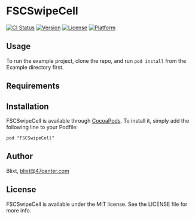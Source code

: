 # FSCSwipeCell

[![CI Status](http://img.shields.io/travis/47center/FSCSwipeCell.svg?style=flat)](https://travis-ci.org/47center/FSCSwipeCell)
[![Version](https://img.shields.io/cocoapods/v/FSCSwipeCell.svg?style=flat)](http://cocoadocs.org/docsets/FSCSwipeCell)
[![License](https://img.shields.io/cocoapods/l/FSCSwipeCell.svg?style=flat)](http://cocoadocs.org/docsets/FSCSwipeCell)
[![Platform](https://img.shields.io/cocoapods/p/FSCSwipeCell.svg?style=flat)](http://cocoadocs.org/docsets/FSCSwipeCell)

## Usage

To run the example project, clone the repo, and run `pod install` from the Example directory first.

## Requirements

## Installation

FSCSwipeCell is available through [CocoaPods](http://cocoapods.org). To install it, simply
add the following line to your Podfile:

    pod "FSCSwipeCell"

## Author

Blixt, blixt@47center.com

## License

FSCSwipeCell is available under the MIT license. See the LICENSE file for more info.
